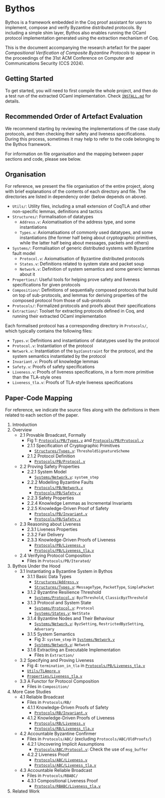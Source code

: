 # Bythos

Bythos is a framework embedded in the Coq proof assistant for users to implement, compose and verify Byzantine distributed protocols. By including a simple shim layer, Bythos also enables running the OCaml protocol implementation generated using the extraction mechanism of Coq. 

This is the document accompanying the research artefact for the paper *Compositional Verification of Composite Byzantine Protocols* to appear in the proceedings of the 31st ACM Conference on Computer and Communications Security (CCS 2024). 

## Getting Started

To get started, you will need to first compile the whole project, and then do a test run of the extracted OCaml implementation. Check [`INSTALL.md`](./INSTALL.md) for details. 

## Recommended Order of Artefact Evaluation

We recommend starting by reviewing the implementations of the case study protocols, and then checking their safety and liveness specifications. During this process, sometimes it may help to refer to the code belonging to the Bythos framework.

For information on file organisation and the mapping between paper sections and code, please see below. 

## Organisation

For reference, we present the file organisation of the entire project, along with brief explanations of the contents of each directory and file. The directories are listed in dependency order (below depends on above). 
- `Utils/`: Utility files, including a small extension of CoqTLA and other non-specific lemmas, definitions and tactics
- `Structures/`: Formalisation of datatypes
  - `Address.v`: Axiomatisation of the address type, and some instantiations
  - `Types.v`: Axiomatisations of commonly used datatypes, and some instantiations (the former half being about cryptographic primitives, while the latter half being about messages, packets and others)
- `Systems/`: Formalisation of generic distributed systems with Byzantine fault model
  - `Protocol.v`: Axiomatisation of Byzantine distributed protocols
  - `States.v`: Definitions related to system state and packet soup
  - `Network.v`: Definition of system semantics and some generic lemmas about it
- `Properties/`: Useful tools for helping prove safety and liveness specifications for given protocols
- `Composition/`: Definitions of sequentially composed protocols that build on top of sub-protocols, and lemmas for deriving properties of the composed protocol from those of sub-protocols
- `Protocols/`: Formalized protocols and proofs about their specifications
- `Extraction/`: Toolset for extracting protocols defined in Coq, and running their extracted OCaml implementation

Each formalised protocol has a corresponding directory in `Protocols/`, which typically contains the following files: 
- `Types.v`: Definitions and instantiations of datatypes used by the protocol
- `Protocol.v`: Instantiation of the protocol
- `Network.v`: Instantiation of the `byzConstraint` for the protocol, and the system semantics instantiated by the protocol
- `Invariant.v`: Proofs of knowledge lemmas
- `Safety.v`: Proofs of safety specifications
- `Liveness.v`: Proofs of liveness specifications, in a form more primitive than the TLA-style ones
- `Liveness_tla.v`: Proofs of TLA-style liveness specifications

## Paper-Code Mapping

For reference, we indicate the source files along with the definitions in them related to each section of the paper. 
1. Introduction
2. Overview
   - 2.1 Provable Broadcast, Formally
     - Fig 1: [`Protocols/PB/Types.v`](Protocols/PB/Types.v) and [`Protocols/PB/Protocol.v`](Protocols/PB/Protocol.v)
     - 2.1.1 Specification of Cryptographic Primitives
       - [`Structures/Types.v`](Structures/Types.v): `ThresholdSignatureScheme`
     - 2.1.2 Protocol Definition
       - [`Protocols/PB/Protocol.v`](Protocols/PB/Protocol.v)
   - 2.2 Proving Safety Properties
     - 2.2.1 System Model
       - [`Systems/Network.v`](Systems/Network.v): `system_step`
     - 2.2.2 Modelling Byzantine Faults
       - [`Protocols/PB/Network.v`](Protocols/PB/Network.v)
       - [`Protocols/PB/Safety.v`](Protocols/PB/Safety.v)
     - 2.2.3 Safety Properties
     - 2.2.4 Knowledge Lemmas as Incremental Invariants
     - 2.2.5 Knowledge-Driven Proof of Safety
       - [`Protocols/PB/Invariant.v`](Protocols/PB/Invariant.v)
       - [`Protocols/PB/Safety.v`](Protocols/PB/Safety.v)
   - 2.3 Reasoning about Liveness
     - 2.3.1 Liveness Properties
     - 2.3.2 Fair Delivery
     - 2.3.3 Knowledge-Driven Proofs of Liveness
       - [`Protocols/PB/Liveness.v`](Protocols/PB/Liveness.v)
       - [`Protocols/PB/Liveness_tla.v`](Protocols/PB/Liveness_tla.v)
   - 2.4 Verifying Protocol Composition
     - Files in `Protocols/PB/Iterated/`
3. Bythos Under the Hood
   - 3.1 Instantiating a Byzantine System in Bythos
     - 3.1.1 Basic Data Types
       - [`Structures/Address.v`](Structures/Address.v)
       - [`Structures/Types.v`](Structures/Types.v): `MessageType`, `PacketType`, `SimplePacket`
     - 3.1.2 Byzantine Resilience Threshold
       - [`Systems/Protocol.v`](Systems/Protocol.v): `ByzThreshold`, `ClassicByzThreshold`
     - 3.1.3 Protocol and System State
       - [`Systems/Protocol.v`](Systems/Protocol.v): `Protocol`
       - [`Systems/States.v`](Systems/States.v): `NetState`
     - 3.1.4 Byzantine Nodes and Their Behaviour
       - [`Systems/Network.v`](Systems/Network.v): `ByzSetting`, `RestrictedByzSetting`, `Adversary`
     - 3.1.5 System Semantics
       - Fig 3: `system_step` in [`Systems/Network.v`](Systems/Network.v)
       - [`Systems/Network.v`](Systems/Network.v): `Network`
     - 3.1.6 Extracting an Executable Implementation
       - Files in `Extraction/`
   - 3.2 Specifying and Proving Liveness
     - Fig 4: `termination_in_tla` in [`Protocols/PB/Liveness_tla.v`](Protocols/PB/Liveness_tla.v)
     - [`Utils/TLAmore.v`](Utils/TLAmore.v)
     - [`Properties/Liveness_tla.v`](Properties/Liveness_tla.v)
   - 3.3 A Functor for Protocol Composition
     - Files in `Composition/`
4. More Case Studies
   - 4.1 Reliable Broadcast
     - Files in `Protocols/RB/`
     - 4.1.1 Knowledge-Driven Proofs of Safety
       - [`Protocols/RB/Invariant.v`](Protocols/RB/Invariant.v)
     - 4.1.2 Knowledge-Driven Proofs of Liveness
       - [`Protocols/RB/Liveness.v`](Protocols/RB/Liveness.v)
       - [`Protocols/RB/Liveness_tla.v`](Protocols/RB/Liveness_tla.v)
   - 4.2 Accountable Byzantine Confirmer
     - Files in `Protocols/ABC/` (excluding `Protocols/ABC/OldProofs/`)
     - 4.2.1 Uncovering Implicit Assumptions
       - [`Protocols/ABC/Protocol.v`](Protocols/ABC/Protocol.v): Check the use of `msg_buffer`
     - 4.2.2 Liveness Proof
       - [`Protocols/ABC/Liveness.v`](Protocols/ABC/Liveness.v)
       - [`Protocols/ABC/Liveness_tla.v`](Protocols/ABC/Liveness_tla.v)
   - 4.3 Accountable Reliable Broadcast
     - Files in `Protocols/RBABC/`
     - 4.3.1 Compositional Liveness Proof
       - [`Protocols/RBABC/Liveness_tla.v`](Protocols/RBABC/Liveness_tla.v)
5. Related Work

